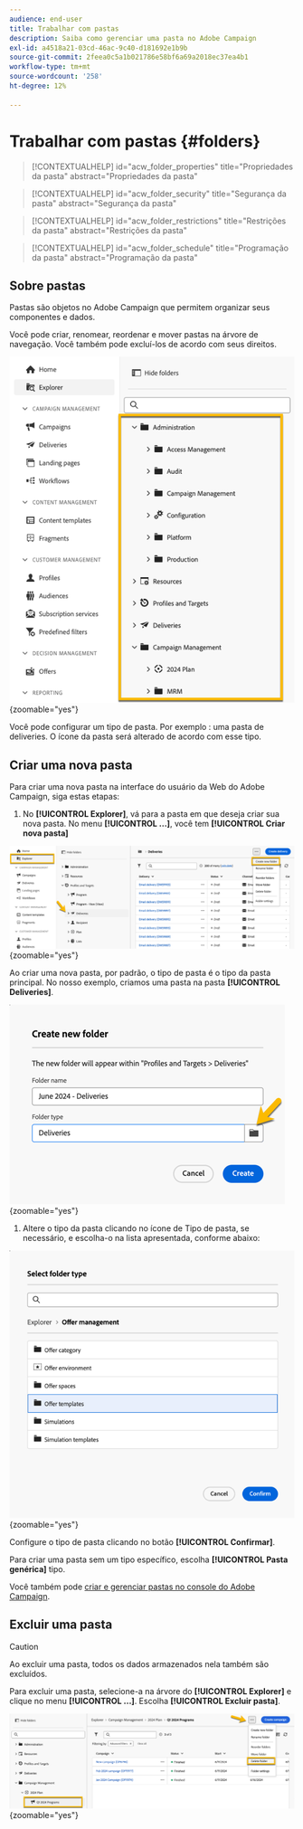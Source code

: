 ```yaml
---
audience: end-user
title: Trabalhar com pastas
description: Saiba como gerenciar uma pasta no Adobe Campaign
exl-id: a4518a21-03cd-46ac-9c40-d181692e1b9b
source-git-commit: 2feea0c5a1b021786e58bf6a69a2018ec37ea4b1
workflow-type: tm+mt
source-wordcount: '258'
ht-degree: 12%

---
```


# Trabalhar com pastas {#folders}

>[!CONTEXTUALHELP]
>id="acw_folder_properties"
>title="Propriedades da pasta"
>abstract="Propriedades da pasta"

>[!CONTEXTUALHELP]
>id="acw_folder_security"
>title="Segurança da pasta"
>abstract="Segurança da pasta"

>[!CONTEXTUALHELP]
>id="acw_folder_restrictions"
>title="Restrições da pasta"
>abstract="Restrições da pasta"

>[!CONTEXTUALHELP]
>id="acw_folder_schedule"
>title="Programação da pasta"
>abstract="Programação da pasta"

## Sobre pastas

Pastas são objetos no Adobe Campaign que permitem organizar seus componentes e dados.

Você pode criar, renomear, reordenar e mover pastas na árvore de navegação. Você também pode excluí-los de acordo com seus direitos.

![](assets/folders.png){zoomable="yes"}

Você pode configurar um tipo de pasta. Por exemplo : uma pasta de deliveries.
O ícone da pasta será alterado de acordo com esse tipo.

## Criar uma nova pasta

Para criar uma nova pasta na interface do usuário da Web do Adobe Campaign, siga estas etapas:

1. No **[!UICONTROL Explorer]**, vá para a pasta em que deseja criar sua nova pasta.
No menu **[!UICONTROL ...]**, você tem **[!UICONTROL Criar nova pasta]**

![](assets/folder_create.png){zoomable="yes"}

Ao criar uma nova pasta, por padrão, o tipo de pasta é o tipo da pasta principal.
No nosso exemplo, criamos uma pasta na pasta **[!UICONTROL Deliveries]**.

![](assets/folder_new.png){zoomable="yes"}

1. Altere o tipo da pasta clicando no ícone de Tipo de pasta, se necessário, e escolha-o na lista apresentada, conforme abaixo:

![](assets/folder_type.png){zoomable="yes"}

Configure o tipo de pasta clicando no botão **[!UICONTROL Confirmar]**.

Para criar uma pasta sem um tipo específico, escolha **[!UICONTROL Pasta genérica]** tipo.

Você também pode [criar e gerenciar pastas no console do Adobe Campaign](https://experienceleague.adobe.com/en/docs/campaign/campaign-v8/config/configuration/folders-and-views).

## Excluir uma pasta

>[!CAUTION]
>
>Ao excluir uma pasta, todos os dados armazenados nela também são excluídos.

Para excluir uma pasta, selecione-a na árvore do **[!UICONTROL Explorer]** e clique no menu **[!UICONTROL ...]**.
Escolha **[!UICONTROL Excluir pasta]**.

![](assets/folder_delete.png){zoomable="yes"}
